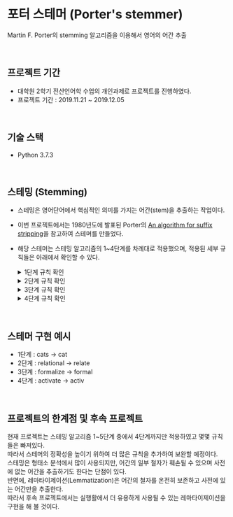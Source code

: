 # 포터 스테머 (Porter's stemmer)
Martin F. Porter의 stemming 알고리즘을 이용해서 영어의 어간 추출

<br/>

## 프로젝트 기간
- 대학원 2학기 전산언어학 수업의 개인과제로 프로젝트를 진행하였다.
- 프로젝트 기간 : 2019.11.21 ~ 2019.12.05

<br/>

## 기술 스택
- Python 3.7.3

<br/>

## 스테밍 (Stemming)
- 스테밍은 영어단어에서 핵심적인 의미를 가지는 어간(stem)을 추출하는 작업이다.  
- 이번 프로젝트에서는 1980년도에 발표된 Porter의 [An algorithm for suffix stripping](http://citeseerx.ist.psu.edu/viewdoc/download?doi=10.1.1.848.7219&rep=rep1&type=pdf)을 참고하여 스테머를 만들었다.  
- 해당 스테머는 스테밍 알고리즘의 1~4단계를 차례대로 적용했으며, 적용된 세부 규칙들은 아래에서 확인할 수 있다.  

    <details>
    <summary>1단계 규칙 확인</summary>
    <div markdown="1">

        sses -> ss 
        ies -> i 
        ss -> ss 
        s -> ''
        eed -> e

    </div>
    </details>

    <details>
    <summary>2단계 규칙 확인</summary>
    <div markdown="1">
        
        ational -> ate    
        tional -> tion
        enci -> ence
        anci -> ance
        izer -> ize
        abli -> able
        alli -> al            
        entli -> ent
        eli -> e
        ousli -> ous
        ization -> ize
        ation -> ate
        ator ->ate
        alism -> al
        iveness -> ive
        fulness -> ful
        ousness -> ous
        aliti -> al
        iviti -> ive
        biliti -> ble

    </div>
    </details>

    <details>
    <summary>3단계 규칙 확인</summary>
    <div markdown="1">

            icate -> ic
            ative -> ''
            alize -> al
            ical -> ic
            ful -> ''
            ness -> ''

    </div>
    </details>

    <details>
    <summary>4단계 규칙 확인</summary>
    <div markdown="1">

            al -> ''
            ance -> ''
            ence -> ''
            er -> ''
            ic -> ''
            able -> ''
            ible -> ''
            ant -> ''
            ement -> ''
            ment -> ''
            ent -> ''
            ion -> ''
            ou -> ''
            ism -> ''
            ate -> ''
            iti -> ''
            ous -> ''
            ive -> ''
            ize -> ''

    </div>
    </details>

<br/>

## 스테머 구현 예시
- 1단계 : cats -> cat  
- 2단계 : relational -> relate  
- 3단계 : formalize -> formal
- 4단계 : activate -> activ

<br/>

## 프로젝트의 한계점 및 후속 프로젝트
현재 프로젝트는 스테밍 알고리즘 1~5단계 중에서 4단계까지만 적용하였고 몇몇 규칙들은 빠져있다.  
따라서 스테머의 정확성을 높이기 위하여 더 많은 규칙을 추가하여 보완할 예정이다.  
스테밍은 형태소 분석에서 많이 사용되지만, 어간의 일부 철자가 훼손될 수 있으며 사전에 없는 어간을 추출하기도 한다는 단점이 있다.  
반면에, 레마타이제이션(Lemmatization)은 어간의 철자를 온전히 보존하고 사전에 있는 어간만을 추출한다.  
따라서 후속 프로젝트에서는 실행활에서 더 유용하게 사용될 수 있는 레마타이제이션을 구현을 해 볼 것이다.